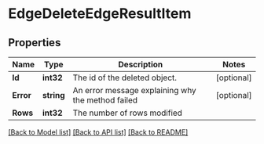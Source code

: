 # EdgeDeleteEdgeResultItem

## Properties

Name | Type | Description | Notes
------------ | ------------- | ------------- | -------------
**Id** | **int32** | The id of the deleted object. | [optional] 
**Error** | **string** | An error message explaining why the method failed | [optional] 
**Rows** | **int32** | The number of rows modified | 

[[Back to Model list]](../README.md#documentation-for-models) [[Back to API list]](../README.md#documentation-for-api-endpoints) [[Back to README]](../README.md)


